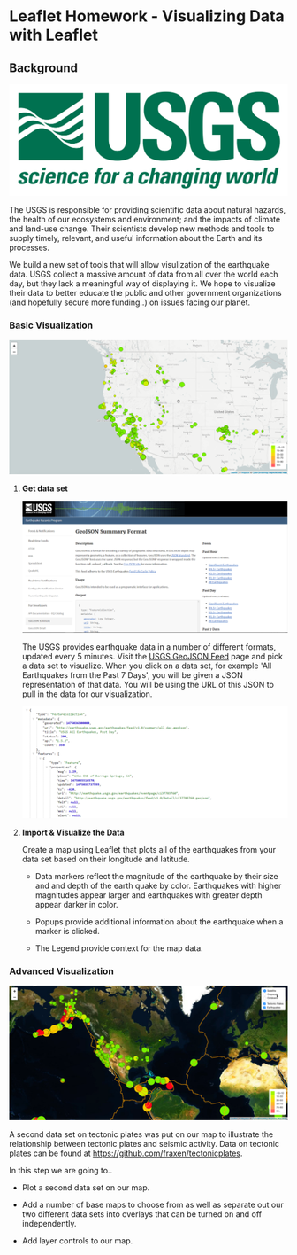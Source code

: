 # Leaflet Homework - Visualizing Data with Leaflet

## Background

![1-Logo](Leaflet-Step-1/Images/1-Logo.png)

The USGS is responsible for providing scientific data about natural hazards, the health of our ecosystems and environment; and the impacts of climate and land-use change. Their scientists develop new methods and tools to supply timely, relevant, and useful information about the Earth and its processes. 

We build a new set of tools that will allow visulization of the earthquake data. USGS collect a massive amount of data from all over the world each day, but they lack a meaningful way of displaying it. We hope to visualize their data to better educate the public and other government organizations (and hopefully secure more funding..) on issues facing our planet.



### Basic Visualization

![2-BasicMap](Leaflet-Step-1/Images/2-BasicMap.png)


1. **Get data set**

   ![3-Data](Leaflet-Step-1/Images/3-Data.png)

   The USGS provides earthquake data in a number of different formats, updated every 5 minutes. Visit the [USGS GeoJSON Feed](http://earthquake.usgs.gov/earthquakes/feed/v1.0/geojson.php) page and pick a data set to visualize. When you click on a data set, for example 'All Earthquakes from the Past 7 Days', you will be given a JSON representation of that data. You will be using the URL of this JSON to pull in the data for our visualization.

   ![4-JSON](Leaflet-Step-1/Images/4-JSON.png)

2. **Import & Visualize the Data**

   Create a map using Leaflet that plots all of the earthquakes from your data set based on their longitude and latitude.

   * Data markers reflect the magnitude of the earthquake by their size and and depth of the earth quake by color. Earthquakes with higher magnitudes appear larger and earthquakes with greater depth appear darker in color.

   * Popups provide additional information about the earthquake when a marker is clicked.

   * The Legend provide context for the map data.


### Advanced Visualization

![5-Advanced](Leaflet-Step-1/Images/5-Advanced.png)

A second data set on tectonic plates was put on our map to illustrate the relationship between tectonic plates and seismic activity. Data on tectonic plates can be found at <https://github.com/fraxen/tectonicplates>.

In this step we are going to..

* Plot a second data set on our map.

* Add a number of base maps to choose from as well as separate out our two different data sets into overlays that can be turned on and off independently.

* Add layer controls to our map.



